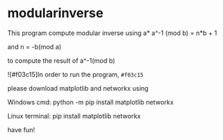 # modularinverse

This program compute modular inverse using a* a^-1 (mod b) = n*b + 1

and n = -b(mod a)

to compute the result of a^-1(mod b)




![#f03c15]In order to run the program, `#f03c15`

please download matplotlib and networkx using

Windows cmd: python -m pip install matplotlib networkx

Linux terminal: pip install matplotlib networkx 

have fun!
